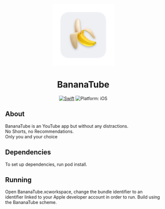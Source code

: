 <p align="center">
<img src="readme-resources/app-icon.png" alt="BananaTube">
</p>

<h1 align="center">BananaTube</h1>

<p align="center">
<a href="https://developer.apple.com/swift/"><img src="https://img.shields.io/badge/Swift-5.5-orange.svg?style=flat" alt="Swift"/></a>
  
<img src="https://img.shields.io/badge/Platform-iOS%2014.0+-lightgrey.svg" alt="Platform: iOS">
</p>

## About
BananaTube is an YouTube app but without any distractions.
<br>
No Shorts, no Recommendations.
<br>
Only you and your choice

## Dependencies
To set up dependencies, run pod install.

## Running
Open BananaTube.xcworkspace, change the bundle identifier to an identifier linked to your Apple developer account in order to run. Build using the BananaTube scheme.
